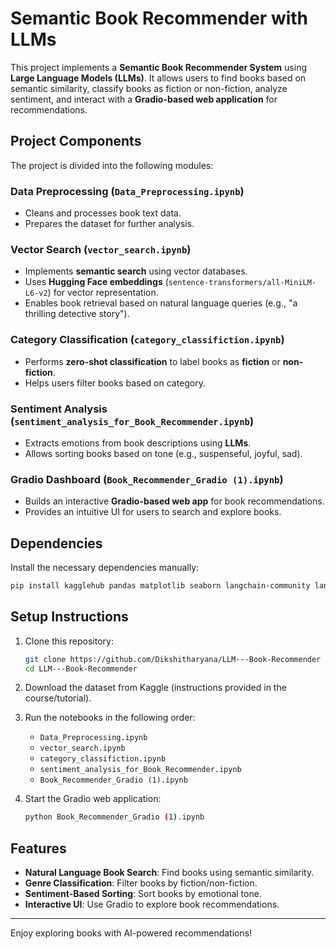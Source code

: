 # Semantic Book Recommender with LLMs

This project implements a **Semantic Book Recommender System** using **Large Language Models (LLMs)**. It allows users to find books based on semantic similarity, classify books as fiction or non-fiction, analyze sentiment, and interact with a **Gradio-based web application** for recommendations.

## Project Components

The project is divided into the following modules:

### Data Preprocessing (`Data_Preprocessing.ipynb`)

- Cleans and processes book text data.
- Prepares the dataset for further analysis.

### Vector Search (`vector_search.ipynb`)

- Implements **semantic search** using vector databases.
- Uses **Hugging Face embeddings** (`sentence-transformers/all-MiniLM-L6-v2`) for vector representation.
- Enables book retrieval based on natural language queries (e.g., "a thrilling detective story").

### Category Classification (`category_classifiction.ipynb`)

- Performs **zero-shot classification** to label books as **fiction** or **non-fiction**.
- Helps users filter books based on category.

### Sentiment Analysis (`sentiment_analysis_for_Book_Recommender.ipynb`)

- Extracts emotions from book descriptions using **LLMs**.
- Allows sorting books based on tone (e.g., suspenseful, joyful, sad).

### Gradio Dashboard (`Book_Recommender_Gradio (1).ipynb`)

- Builds an interactive **Gradio-based web app** for book recommendations.
- Provides an intuitive UI for users to search and explore books.

## Dependencies

Install the necessary dependencies manually:

```bash
pip install kagglehub pandas matplotlib seaborn langchain-community langchain-opencv langchain-chroma transformers gradio notebook ipywidgets
```

## Setup Instructions

1. Clone this repository:

   ```bash
   git clone https://github.com/Dikshitharyana/LLM---Book-Recommender
   cd LLM---Book-Recommender
   ```

2. Download the dataset from Kaggle (instructions provided in the course/tutorial).

3. Run the notebooks in the following order:

   - `Data_Preprocessing.ipynb`
   - `vector_search.ipynb`
   - `category_classifiction.ipynb`
   - `sentiment_analysis_for_Book_Recommender.ipynb`
   - `Book_Recommender_Gradio (1).ipynb`

4. Start the Gradio web application:

   ```bash
   python Book_Recommender_Gradio (1).ipynb
   ```

## Features

- **Natural Language Book Search**: Find books using semantic similarity.
- **Genre Classification**: Filter books by fiction/non-fiction.
- **Sentiment-Based Sorting**: Sort books by emotional tone.
- **Interactive UI**: Use Gradio to explore book recommendations.

---

Enjoy exploring books with AI-powered recommendations!

